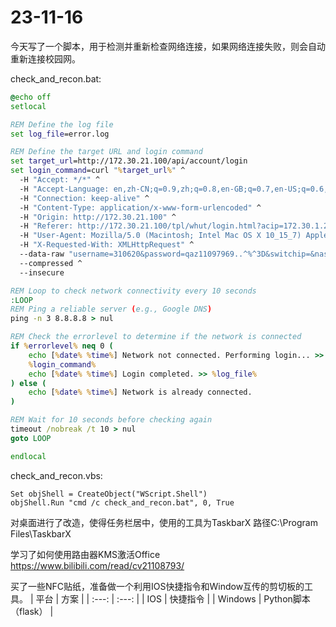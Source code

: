 # 23-11-16
今天写了一个脚本，用于检测并重新检查网络连接，如果网络连接失败，则会自动重新连接校园网。

check_and_recon.bat:
```cmd
@echo off
setlocal

REM Define the log file
set log_file=error.log

REM Define the target URL and login command
set target_url=http://172.30.21.100/api/account/login
set login_command=curl "%target_url%" ^
  -H "Accept: */*" ^
  -H "Accept-Language: en,zh-CN;q=0.9,zh;q=0.8,en-GB;q=0.7,en-US;q=0.6,zh-TW;q=0.5" ^
  -H "Connection: keep-alive" ^
  -H "Content-Type: application/x-www-form-urlencoded" ^
  -H "Origin: http://172.30.21.100" ^
  -H "Referer: http://172.30.21.100/tpl/whut/login.html?acip=172.30.1.223&acname=WHUT-Bras-ME60-A&ip=10.84.132.1&nasId=52&userip=10.84.132.1&wlanacname=" ^
  -H "User-Agent: Mozilla/5.0 (Macintosh; Intel Mac OS X 10_15_7) AppleWebKit/605.1.15 (KHTML, like Gecko) Version/16.0 Safari/605.1.15 Edg/119.0.0.0" ^
  -H "X-Requested-With: XMLHttpRequest" ^
  --data-raw "username=310620&password=qaz11097969..^%^3D&switchip=&nasId=52&userIpv4=&userMac=&captcha=&captchaId=" ^
  --compressed ^
  --insecure        

REM Loop to check network connectivity every 10 seconds
:LOOP
REM Ping a reliable server (e.g., Google DNS)
ping -n 3 8.8.8.8 > nul

REM Check the errorlevel to determine if the network is connected
if %errorlevel% neq 0 (
    echo [%date% %time%] Network not connected. Performing login... >> %log_file%
    %login_command%
    echo [%date% %time%] Login completed. >> %log_file%
) else (
    echo [%date% %time%] Network is already connected.
)

REM Wait for 10 seconds before checking again
timeout /nobreak /t 10 > nul
goto LOOP

endlocal
```
check_and_recon.vbs:
```vbs
Set objShell = CreateObject("WScript.Shell")
objShell.Run "cmd /c check_and_recon.bat", 0, True  
```

对桌面进行了改造，使得任务栏居中，使用的工具为TaskbarX 
路径C:\Program Files\TaskbarX

学习了如何使用路由器KMS激活Office
https://www.bilibili.com/read/cv21108793/

买了一些NFC贴纸，准备做一个利用IOS快捷指令和Window互传的剪切板的工具。
| 平台 | 方案 |
| :---: | :---: |
| IOS | 快捷指令 |
| Windows | Python脚本（flask） | 


